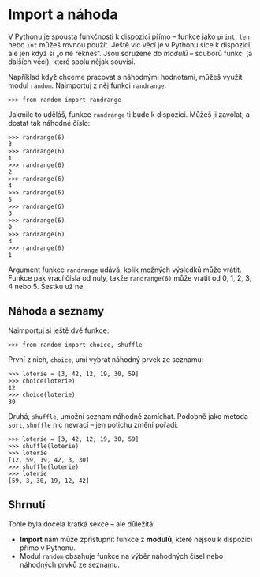 # Import a náhoda

V Pythonu je spousta funkčnosti k dispozici přímo – funkce jako `print`, `len`
nebo `int` můžeš rovnou použít.
Ještě víc věcí je v Pythonu sice k dispozici, ale jen když si „o ně řekneš“.
Jsou sdružené do *modulů* – souborů funkcí (a dalších věcí), které spolu nějak
souvisí.

Například když chceme pracovat s náhodnými hodnotami, můžeš využít modul
`random`.
Naimportuj z něj funkci `randrange`:

```pycon
>>> from random import randrange
```

Jakmile to uděláš, funkce `randrange` ti bude k dispozici.
Můžeš ji zavolat, a dostat tak náhodné číslo:

```pycon
>>> randrange(6)
3
>>> randrange(6)
1
>>> randrange(6)
2
>>> randrange(6)
4
>>> randrange(6)
5
>>> randrange(6)
3
>>> randrange(6)
0
>>> randrange(6)
3
>>> randrange(6)
1
```

Argument funkce `randrange` udává, kolik možných výsledků může vrátit.
Funkce pak vrací čísla od nuly, takže `randrange(6)` může vrátit od 0, 1, 2,
3, 4 nebo 5. Šestku už ne.


## Náhoda a seznamy

Naimportuj si ještě dvě funkce:

```pycon
>>> from random import choice, shuffle
```

První z nich, `choice`, umí vybrat náhodný prvek ze seznamu:

```pycon
>>> loterie = [3, 42, 12, 19, 30, 59]
>>> choice(loterie)
12
>>> choice(loterie)
30
```

Druhá, `shuffle`, umožní seznam náhodně zamíchat.
Podobně jako metoda `sort`, `shuffle` nic nevrací – jen potichu změní pořadí:

```pycon
>>> loterie = [3, 42, 12, 19, 30, 59]
>>> shuffle(loterie)
>>> loterie
[12, 59, 19, 42, 3, 30]
>>> shuffle(loterie)
>>> loterie
[59, 3, 30, 19, 12, 42]
```

## Shrnutí

Tohle byla docela krátká sekce – ale důležitá!

* **Import** nám může zpřístupnit funkce z **modulů**,
  které nejsou k dispozici přímo v Pythonu.
* Modul `random` obsahuje funkce na výběr náhodných čísel nebo náhodných
  prvků ze seznamu.
